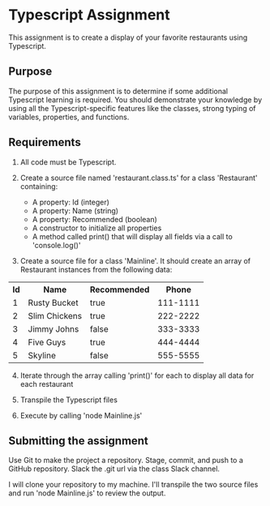 # Typescript Assignment

This assignment is to create a display of your favorite restaurants using Typescript.

## Purpose

The purpose of this assignment is to determine if some additional Typescript learning is required. You should demonstrate your knowledge by using all the Typescript-specific features like the classes, strong typing of variables, properties, and functions.

## Requirements

1. All code must be Typescript.

2. Create a source file named 'restaurant.class.ts' for a class 'Restaurant' containing:
    * A property: Id (integer)
    * A property: Name (string)
    * A property: Recommended (boolean)
    * A constructor to initialize all properties
    * A method called print() that will display all fields via a call to 'console.log()'
    
3. Create a source file for a class 'Mainline'. It should create an array of Restaurant instances from the following data:
<table>
  <tr><th>Id</th><th>Name</th><th>Recommended</th><th>Phone</th></tr>
  <tr><td>1</td><td>Rusty Bucket</td><td>true</td><td>111-1111</td></tr>
  <tr><td>2</td><td>Slim Chickens</td><td>true</td><td>222-2222</td></tr>
  <tr><td>3</td><td>Jimmy Johns</td><td>false</td><td>333-3333</td></tr>
  <tr><td>4</td><td>Five Guys</td><td>true</td><td>444-4444</td></tr>
  <tr><td>5</td><td>Skyline</td><td>false</td><td>555-5555</td></tr>
</table>

4. Iterate through the array calling 'print()' for each to display all data for each restaurant

5. Transpile the Typescript files

6. Execute by calling 'node Mainline.js'

## Submitting the assignment

Use Git to make the project a repository. Stage, commit, and push to a GitHub repository. Slack the .git url via the class Slack channel.

I will clone your repository to my machine. I'll transpile the two source files and run 'node Mainline.js' to review the output.
